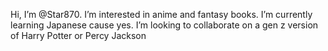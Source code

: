 Hi, I’m @Star870. I’m interested in anime and fantasy books. I’m currently learning Japanese cause yes. I’m looking to collaborate on a gen z version of Harry Potter or Percy Jackson
